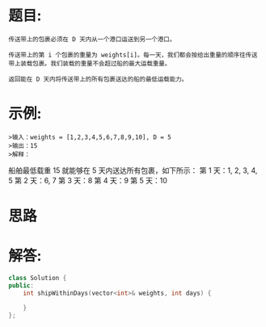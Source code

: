 # 题目:
    传送带上的包裹必须在 D 天内从一个港口运送到另一个港口。

    传送带上的第 i 个包裹的重量为 weights[i]。每一天，我们都会按给出重量的顺序往传送带上装载包裹。我们装载的重量不会超过船的最大运载重量。

    返回能在 D 天内将传送带上的所有包裹送达的船的最低运载能力。

# 示例:
    >输入：weights = [1,2,3,4,5,6,7,8,9,10], D = 5
    >输出：15
    >解释：
船舶最低载重 15 就能够在 5 天内送达所有包裹，如下所示：
第 1 天：1, 2, 3, 4, 5
第 2 天：6, 7
第 3 天：8
第 4 天：9
第 5 天：10

# 思路

# 解答:
```c++
class Solution {
public:
    int shipWithinDays(vector<int>& weights, int days) {

    }
};
```